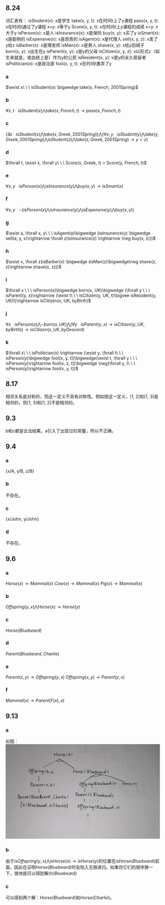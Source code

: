 ## 8.24
词汇表有：
isStudent(x): x是学生
take(x, y, t): x在时间t上了y课程
pass(x, y, t): x在时间t通过了y课程
x=y: x等于y
Score(x, y, t): x在时间t上y课程的成绩
x>y: x大于y
isPerson(x): x是人
isInsurance(x): x是保险
buy(x, y): x买了y
isSmart(x): x是聪明的
isExpensive(x): x是昂贵的
isAgent(x): x是代理人
sell(x, y, z): x卖了y给z
isBarber(x): x是理发师
isMan(x): x是男人
shave(x, y): x给y刮胡子
born(x, y): x出生在y
isParent(x, y): x是y的父母
isCitizen(x, y, z): x以形式z（如生来就是，或血统上是）作为y的公民
isResident(x, y): x是y的永久居留者
isPolitician(x): x是政治家
fool(x, y, t): x在时间t愚弄了y
### a
$\exist x\ \ \ isStudent(x) \bigwedge take(x, French, 2001Spring)$

### b
$\forall x, t\ \ \ isStudent(x)\bigwedge take(x, French, t) \rightarrow pass(x, French, t)$

### c
$(\exists x\ \ \ isStudent(x) \bigwedge take(x, Greek, 2001Spring))\bigwedge(\forall x, y\ \ \ isStudent(y)\bigwedge take(y, Greek, 2001Spring) \bigwedge isStudent(z) \bigwedge take(z, Greek, 2001Spring) \rightarrow y=z)$

### d
$\forall t, \exist x, \forall y\ \ \ Score(x, Greek, t) > Score(y, French, t)$

### e
$\forall x, y\ \ \ isPerson(x)\bigwedge isInsurance(y)\bigwedge buy(x, y) \rightarrow isSmart(x)$

### f
$\forall x, y\ \ \ \neg(isPerson(x)\bigwedge isInsurance(y)\bigwedge isExpensive(y)\bigwedge buy(x, y))$

### g
$\exist a, \forall x, y\ \ \ isAgent(a)\bigwedge (isInsurance(y) \bigwedge sell(a, y, x)\rightarrow \forall z(isInsurance(z) \rightarrow \neg buy(x, z)))$

### h
$\exist x, \forall z(isBarber(x) \bigwedge (isMan(z)\bigwedge\neg shave(z, z)\rightarrow shave(x, z)))$

### i
$\forall x \ \ \ isPerson(x)\bigwedge born(x, UK)\bigwedge (\forall y \ \ \ isParent(y, x)\rightarrow (\exist t\ \ \ isCitizen(y, UK, t)\bigvee isResident(y, UK)))\rightarrow isCitizen(x, UK, byBirth)$

### j
$\forall x\ \ \ isPerson(x) \bigwedge \neg born(x, UK) \bigwedge(\forall y \ \ \ isParent(y, x)\rightarrow isCitizen(y, UK, byBirth))\rightarrow isCitizen(x, UK, byDescent)$

### k
$\forall x\ \ \ isPolitician(x) \rightarrow (\exist y, \forall t\ \ \ isPerson(y)\bigwedge fool(x, y, t))\bigwedge(\exist t, \forall y \ \ \ isPerson(y)\rightarrow fool(x, z, t))\bigwedge \neg(\forall y, t\ \ \ isPerson(y)\rightarrow fool(x, y, t))$

## 8.17
相邻关系是对称的，而这一定义不具有对称性。例如按这一定义，[1, 2]和[1, 3]是相邻的，但[1, 3]和[1, 2]不是相邻的。

## 9.3
b和c都是合法结果。a引入了出现过的常量，所以不正确。

## 9.4
### a
{x/A, y/B, z/B}

### b
不存在。

### c
{x/John, y/John}

### d
不存在。

## 9.6
### a
$Horse(x) \rightarrow Mammal(x)$
$Cow(x) \rightarrow Mammal(x)$
$Pig(x) \rightarrow Mammal(x)$

### b
$Offspring(y, x) \bigwedge Horse(x) \rightarrow Horse(y)$

### c
$Horse(Bluebeard)$

### d
$Parent(Bluebeard, Charlie)$

### e
$Parent(x, y) \rightarrow Offspring(y, x)$
$Offspring(x, y) \rightarrow Parent(y, x)$

### f
$Mammal(x) \rightarrow Parent(F(x), x)$

## 9.13
### a
如图：
![alt text](hw6_src/IMG_20240420_204918_edit_1555570956303782.jpg)

### b
由于$isOffspring(y, x) \bigwedge isHorse(x) \rightarrow isHorse(y)$的位置在$isHorse(Bluebeard)$前面，因此在证明$Horse(Bluebeard)$时会陷入无限递归。如果将它们的顺序换一下，很快就可以得到解$\{h/Bluebeard\}$

### c
可以得到两个解：$Horse(Bluebeard)$和$Horse(Charlie)$。